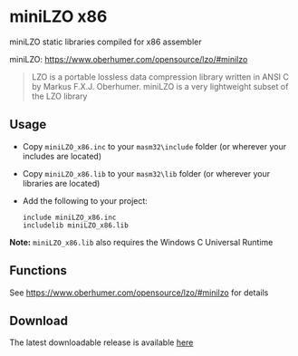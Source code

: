 # miniLZO x86

miniLZO static libraries compiled for x86 assembler 

miniLZO: https://www.oberhumer.com/opensource/lzo/#minilzo

> LZO is a portable lossless data compression library written in ANSI C by Markus F.X.J. Oberhumer.
> miniLZO is a very lightweight subset of the LZO library

## Usage

* Copy `miniLZO_x86.inc` to your `masm32\include` folder (or wherever your includes are located)

* Copy `miniLZO_x86.lib` to your `masm32\lib` folder (or wherever your libraries are located)

* Add the following to your project:
  
  ```assembly
  include miniLZO_x86.inc
  includelib miniLZO_x86.lib
  ```

**Note:** `miniLZO_x86.lib` also requires the Windows C Universal Runtime

## Functions

See https://www.oberhumer.com/opensource/lzo/#minilzo for details

## Download

The latest downloadable release is available [here](https://github.com/mrfearless/libraries/blob/master/releases/miniLZO_x86.zip?raw=true)
